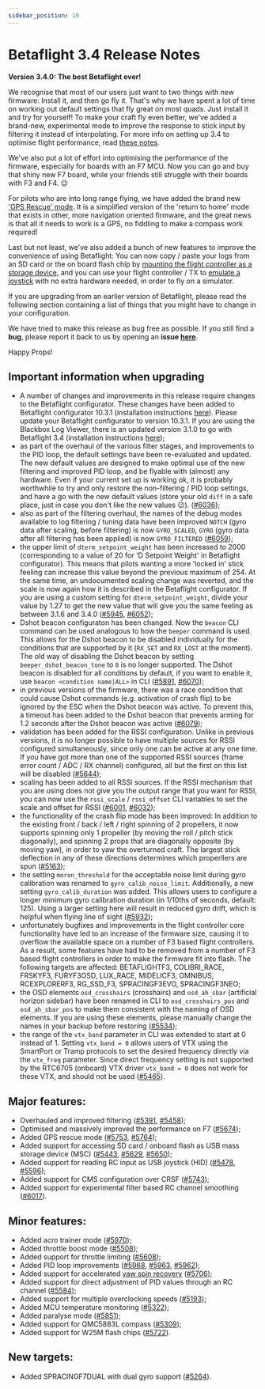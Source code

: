 ```yaml
---
sidebar_position: 10
---
```


# Betaflight 3.4 Release Notes

**Version 3.4.0: The best Betaflight ever!**

We recognise that most of our users just want to two things with new firmware: Install it, and then go fly it. That's why we have spent a lot of time on working out default settings that fly great on most quads. Just install it and try for yourself! To make your craft fly even better, we've added a brand-new, experimental mode to improve the response to stick input by filtering it instead of interpolating. For more info on setting up 3.4 to optimise flight performance, read [these notes](/docs/tuning/Tuning-Tips-for-Betaflight-3.4).

We've also put a lot of effort into optimising the performance of the firmware, especially for boards with an F7 MCU. Now you can go and buy that shiny new F7 board, while your friends still struggle with their boards with F3 and F4. :wink:

For pilots who are into long range flying, we have added the brand new ['GPS Rescue' mode](/docs/wiki/guides/archive/GPS-Rescue-Mode). It is a simplified version of the 'return to home' mode that exists in other, more navigation oriented firmware, and the great news is that all it needs to work is a GPS, no fiddling to make a compass work required!

Last but not least, we've also added a bunch of new features to improve the convenience of using Betaflight: You can now copy / paste your logs from an SD card or the on board flash chip by [mounting the flight controller as a storage device](/docs/wiki/guides/current/Mass-Storage-Device-Support), and you can use your flight controller / TX to [emulate a joystick](/docs/wiki/guides/current/HID-Joystick-Support) with no extra hardware needed, in order to fly on a simulator.

If you are upgrading from an earlier version of Betaflight, please read the following section containing a list of things that you might have to change in your configuration.

We have tried to make this release as bug free as possible. If you still find a **bug**, please report it back to us by opening an **issue [here](https://github.com/betaflight/betaflight/issues)**.

Happy Props!


## Important information when upgrading

- A number of changes and improvements in this release require changes to the Betaflight configurator. These changes have been added to Betaflight configurator 10.3.1 (installation instructions [here](https://github.com/betaflight/betaflight-configurator#installation)). Please update your Betaflight configurator to version 10.3.1. If you are using the Blackbox Log Viewer, there is an updated version 3.1.0 to go with Betaflight 3.4 (installation instructions [here](https://github.com/betaflight/blackbox-log-viewer#installation));
- as part of the overhaul of the various filter stages, and improvements to the PID loop, the default settings have been re-evaluated and updated. The new default values are designed to make optimal use of the new filtering and improved PID loop, and be flyable with (almost) any hardware. Even if your current set up is working ok, it is probably worthwhile to try and only restore the non-filtering / PID loop settings, and have a go with the new default values (store your old `diff` in a safe place, just in case you don't like the new values :wink:). ([#6036](https://github.com/betaflight/betaflight/pull/6036));
- also as part of the filtering overhaul, the names of the debug modes available to log filtering / tuning data have been improved `NOTCH` (gyro data after scaling, before filtering) is now `GYRO_SCALED`, `GYRO` (gyro data after all filtering has been applied) is now `GYRO_FILTERED` ([#6059](https://github.com/betaflight/betaflight/pull/6059));
- the upper limit of `dterm_setpoint_weight` has been increased to 2000 (corresponding to a value of 20 for 'D Setpoint Weight' in Betaflight configurator). This means that pilots wanting a more 'locked in' stick feeling can increase this value beyond the previous maximum of 254. At the same time, an undocumented scaling change was reverted, and the scale is now again how it is described in the Betaflight configurator. If you are using a custom setting for `dterm_setpoint_weight`, divide your value by 1.27 to get the new value that will give you the same feeling as between 3.1.6 and 3.4.0 ([#5945](https://github.com/betaflight/betaflight/pull/5945), [#6052](https://github.com/betaflight/betaflight/pull/6052));
- Dshot beacon configuraton has been changed. Now the `beacon` CLI command can be used analogous to how the `beeper` command is used. This allows for the Dshot beacon to be disabled individually for the conditions that are supported by it (`RX_SET` and `RX_LOST` at the moment). The old way of disabling the Dshot beacon by setting `beeper_dshot_beacon_tone` to `0` is no longer supported. The Dshot beacon is disabled for all conditions by default, if you want to enable it, use `beacon <condition name|ALL>` in CLI ([#5891](https://github.com/betaflight/betaflight/pull/5891), [#6070](https://github.com/betaflight/betaflight/pull/6070));
- in previous versions of the firmware, there was a race condition that could cause Dshot commands (e.g. activation of crash flip) to be ignored by the ESC when the Dshot beacon was active. To prevent this, a timeout has been added to the Dshot beacon that prevents arming for 1.2 seconds after the Dshot beacon was active ([#6079](https://github.com/betaflight/betaflight/pull/6079));
- validation has been added for the RSSI configuration. Unlike in previous versions, it is no longer possible to have multiple sources for RSSI configured simultaneously, since only one can be active at any one time. If you have got more than one of the supported RSSI sources (frame error count / ADC / RX channel) configured, all but the first on this list will be disabled ([#5644](https://github.com/betaflight/betaflight/pull/5644));
- scaling has been added to all RSSI sources. If the RSSI mechanism that you are using does not give you the output range that you want for RSSI, you can now use the `rssi_scale` / `rssi_offset` CLI variables to set the scale and offset for RSSI ([#6001](https://github.com/betaflight/betaflight/pull/6001), [#6032](https://github.com/betaflight/betaflight/pull/6032));
- the functionality of the crash flip mode has been improved: In addition to the existing front / back / left / right spinning of 2 propellers, it now supports spinning only 1 propeller (by moving the roll / pitch stick diagonally), and spinning 2 props that are diagonally opposite (by moving yaw), in order to yaw the overturned craft. The largest stick deflection in any of these directions determines which properllers are spun ([#5163](https://github.com/betaflight/betaflight/pull/5163));
- the setting `moron_threshold` for the acceptable noise limit during gyro calibration was renamed to `gyro_calib_noise_limit`. Additionally, a new setting `gyro_calib_duration` was added. This allows users to configure a longer minimum gyro calibration duration (in 1/10ths of seconds, default: 125). Using a larger setting here will result in reduced gyro drift, which is helpful when flying line of sight ([#5932](https://github.com/betaflight/betaflight/pull/5932));
- unfortunately bugfixes and improvements in the flight controller core functionality have led to an increase of the firmware size, causing it to overflow the available space on a number of F3 based flight controllers. As a result, some features have had to be removed from a number of F3 based flight controllers in order to make the firmware fit into flash. The following targets are affected: BETAFLIGHTF3, COLIBRI\_RACE, FRSKYF3, FURYF3OSD, LUX\_RACE, MIDELICF3, OMNIBUS, RCEXPLORERF3, RG\_SSD\_F3, SPRACINGF3EVO, SPRACINGF3NEO;
- the OSD elements `osd_crosshairs` (crosshairs) and `osd_ah_sbar` (artificial horizon sidebar) have been renamed in CLI to `osd_crosshairs_pos` and `osd_ah_sbar_pos` to make them consistent with the naming of OSD elements. If you are using these elements, please manually change the names in your backup before restoring ([#5534](https://github.com/betaflight/betaflight/pull/5534));
- the range of the `vtx_band` parameter in CLI was extended to start at 0 instead of 1. Setting `vtx_band = 0` allows users of VTX using the SmartPort or Tramp protocols to set the desired frequency directly via the `vtx_freq` parameter. Since direct frequency setting is not supported by the RTC6705 (onboard) VTX driver `vtx_band = 0` does not work for these VTX, and should not be used ([#5465](https://github.com/betaflight/betaflight/pull/5465)).


## Major features:

- Overhauled and improved filtering ([#5391](https://github.com/betaflight/betaflight/pull/5391), [#5458](https://github.com/betaflight/betaflight/pull/5458));
- Optimised and massively improved the performance on F7 ([#5674](https://github.com/betaflight/betaflight/pull/5674));
- Added GPS rescue mode ([#5753](https://github.com/betaflight/betaflight/pull/5753), [#5764](https://github.com/betaflight/betaflight/pull/5764));
- Added support for accessing SD card / onboard flash as USB mass storage device (MSC) ([#5443](https://github.com/betaflight/betaflight/pull/5443), [#5629](https://github.com/betaflight/betaflight/pull/5629), [#5650](https://github.com/betaflight/betaflight/pull/5650));
- Added support for reading RC input as USB joystick (HID) ([#5478](https://github.com/betaflight/betaflight/pull/5478), [#5596](https://github.com/betaflight/betaflight/pull/5596));
- Added support for CMS configuration over CRSF ([#5743](https://github.com/betaflight/betaflight/pull/5743));
- Added support for experimental filter based RC channel smoothing ([#6017](https://github.com/betaflight/betaflight/pull/6017)).


## Minor features:

- Added acro trainer mode ([#5970](https://github.com/betaflight/betaflight/pull/5970));
- Added throttle boost mode ([#5508](https://github.com/betaflight/betaflight/pull/5508));
- Added support for throttle limiting ([#5608](https://github.com/betaflight/betaflight/pull/5608));
- Added PID loop improvements ([#5968](https://github.com/betaflight/betaflight/pull/5968), [#5963](https://github.com/betaflight/betaflight/pull/5963), [#5962](https://github.com/betaflight/betaflight/pull/5962));
- Added support for accelerated [yaw spin recovery](/docs/wiki/guides/current/Yaw-Spin-Recovery-and-Gyro-Overflow-Detect) ([#5706](https://github.com/betaflight/betaflight/pull/5706));
- Added support for direct adjustment of PID values through an RC channel ([#5584](https://github.com/betaflight/betaflight/pull/5584));
- Added support for multiple overclocking speeds ([#5193](https://github.com/betaflight/betaflight/pull/5193));
- Added MCU temperature monitoring ([#5322](https://github.com/betaflight/betaflight/pull/5322));
- Added paralyse mode ([#5851](https://github.com/betaflight/betaflight/pull/5851));
- Added support for QMC5883L compass ([#5309](https://github.com/betaflight/betaflight/pull/5309));
- Added support for W25M flash chips ([#5722](https://github.com/betaflight/betaflight/pull/5722)).


## New targets:

- Added SPRACINGF7DUAL with dual gyro support ([#5264](https://github.com/betaflight/betaflight/pull/5264)).
